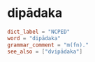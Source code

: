 # dipādaka

``` toml
dict_label = "NCPED"
word = "dipādaka"
grammar_comment = "m(fn)."
see_also = ["dvipādaka"]
```

